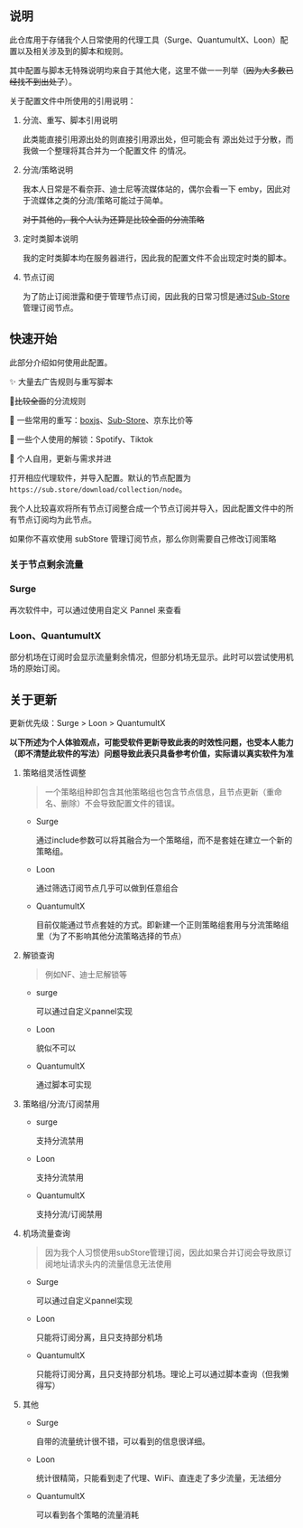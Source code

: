 ## 说明

此仓库用于存储我个人日常使用的代理工具（Surge、QuantumultX、Loon）配置以及相关涉及到的脚本和规则。

其中配置与脚本无特殊说明均来自于其他大佬，这里不做一一列举（~~因为大多数已经找不到出处了~~）。

关于配置文件中所使用的引用说明：

1. 分流、重写、脚本引用说明

   此类能直接引用源出处的则直接引用源出处，但可能会有 源出处过于分散，而我做一个整理将其合并为一个配置文件 的情况。

2. 分流/策略说明

   我本人日常是不看奈菲、迪士尼等流媒体站的，偶尔会看一下 emby，因此对于流媒体之类的分流/策略可能过于简单。

   ~~对于其他的，我个人认为还算是比较全面的分流策略~~

3. 定时类脚本说明

   我的定时类脚本均在服务器进行，因此我的配置文件不会出现定时类的脚本。

4. 节点订阅

   为了防止订阅泄露和便于管理节点订阅，因此我的日常习惯是通过[Sub-Store](https://github.com/Peng-YM/Sub-Store)管理订阅节点。

## 快速开始

此部分介绍如何使用此配置。

✨ 大量去广告规则与重写脚本

🎉~~比较全面~~的分流规则

🎁 一些常用的重写：[boxjs](https://chavyleung.gitbook.io/boxjs/)、[Sub-Store](https://www.notion.so/Sub-Store-6259586994d34c11a4ced5c406264b46)、京东比价等

🧨 一些个人使用的解锁：Spotify、Tiktok

🎨 个人自用，更新与需求并进

打开相应代理软件，并导入配置。默认的节点配置为`https://sub.store/download/collection/node`。

我个人比较喜欢将所有节点订阅整合成一个节点订阅并导入，因此配置文件中的所有节点订阅均为此节点。

如果你不喜欢使用 subStore 管理订阅节点，那么你则需要自己修改订阅策略

### 关于节点剩余流量

### Surge

再次软件中，可以通过使用自定义 Pannel 来查看

### Loon、QuantumultX

部分机场在订阅时会显示流量剩余情况，但部分机场无显示。此时可以尝试使用机场的原始订阅。



## 关于更新

更新优先级：Surge > Loon > QuantumultX

**以下所述为个人体验观点，可能受软件更新导致此表的时效性问题，也受本人能力（即不清楚此软件的写法）问题导致此表只具备参考价值，实际请以真实软件为准**

1. 策略组灵活性调整

   > 一个策略组种即包含其他策略组也包含节点信息，且节点更新（重命名、删除）不会导致配置文件的错误。

   - Surge

     通过include参数可以将其融合为一个策略组，而不是套娃在建立一个新的策略组。

   - Loon

     通过筛选订阅节点几乎可以做到任意组合

   - QuantumultX

     目前仅能通过节点套娃的方式。即新建一个正则策略组套用与分流策略组里（为了不影响其他分流策略选择的节点）

2. 解锁查询

   > 例如NF、迪士尼解锁等

   - surge

     可以通过自定义pannel实现

   - Loon

     貌似不可以

   - QuantumultX

     通过脚本可实现

3. 策略组/分流/订阅禁用

   - surge

     支持分流禁用

   - Loon

     支持分流禁用

   - QuantumultX

     支持分流/订阅禁用

4. 机场流量查询

   > 因为我个人习惯使用subStore管理订阅，因此如果合并订阅会导致原订阅地址请求头内的流量信息无法使用

   - Surge

     可以通过自定义pannel实现

   - Loon

     只能将订阅分离，且只支持部分机场

   - QuantumultX

     只能将订阅分离，且只支持部分机场。理论上可以通过脚本查询（但我懒得写）

5. 其他

   - Surge

     自带的流量统计很不错，可以看到的信息很详细。

   - Loon

     统计很精简，只能看到走了代理、WiFi、直连走了多少流量，无法细分

   - QuantumultX

     可以看到各个策略的流量消耗
